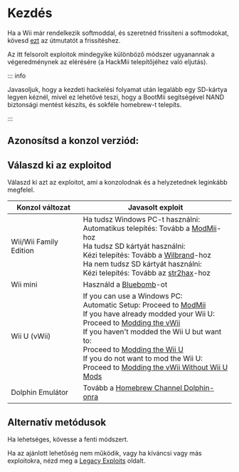 # Kezdés

Ha a Wii már rendelkezik softmoddal, és szeretnéd frissíteni a softmodokat, kövesd [ezt](hackmii) az útmutatót a frissítéshez.

Az itt felsorolt exploitok mindegyike különböző módszer ugyanannak a végeredménynek az elérésére (a HackMii telepítőjéhez való eljutás).

::: info

Javasoljuk, hogy a kezdeti hackelési folyamat után legalább egy SD-kártya legyen kéznél, mivel ez lehetővé teszi, hogy a BootMii segítségével NAND biztonsági mentést készíts, és sokféle homebrew-t telepíts.

:::

## Azonosítsd a konzol verziód:

<!--@include: @/_include/identify-console.html -->

## Válaszd ki az exploitod

Válaszd ki azt az exploitot, ami a konzolodnak és a helyzetednek leginkább megfelel.

| Konzol változat                 | Javasolt exploit                                                                                                                                                                                                                                                                                                                                                                                                                                                                                |
| ------------------------------- | ----------------------------------------------------------------------------------------------------------------------------------------------------------------------------------------------------------------------------------------------------------------------------------------------------------------------------------------------------------------------------------------------------------------------------------------------------------------------------------------------- |
| Wii/Wii Family Edition          | Ha tudsz Windows PC-t használni:<br> Automatikus telepítés: Tovább a [ModMii](modmii)-hoz<br> Ha tudsz SD kártyát használni:<br> Kézi telepítés: Tovább a [Wilbrand](wilbrand)-hoz<br> Ha nem tudsz SD kártyát használni:<br> Kézi telepítés: Tovább az [str2hax](str2hax)-hoz<br>                                                                                                              |
| Wii mini                        | Használd a [Bluebomb](bluebomb)-ot                                                                                                                                                                                                                                                                                                                                                                                                                                                              |
| Wii U (vWii) | If you can use a Windows PC:<br> Automatic Setup: Proceed to [ModMii](modmii)<br> If you have already modded your Wii U:<br> Proceed to [Modding the vWii](vwii-homebrew-channel)<br> If you haven't modded the Wii U but want to:<br> Proceed to [Modding the Wii U](https://wiiu.hacks.guide)<br> If you do not want to mod the Wii U:<br> Proceed to [Modding the vWii Without Wii U Mods](wiiu-nand-dumper) |
| Dolphin Emulátor                | Tovább a [Homebrew Channel Dolphin-onra](homebrew-dolphin)                                                                                                                                                                                                                                                                                                                                                                                                                                      |

## Alternatív metódusok

Ha lehetséges, kövesse a fenti módszert.

Ha az ajánlott lehetőség nem működik, vagy ha kíváncsi vagy más exploitokra, nézd meg a [Legacy Exploits](legacy-exploits) oldalt.
